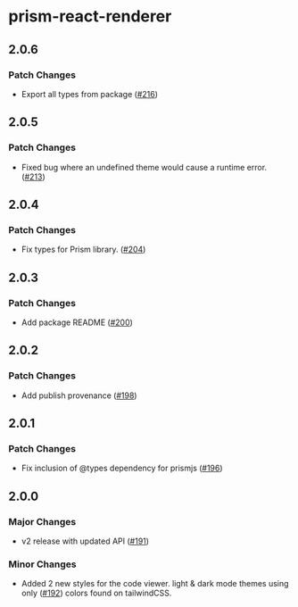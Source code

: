 # prism-react-renderer

## 2.0.6

### Patch Changes

- Export all types from package
  ([#216](https://github.com/FormidableLabs/prism-react-renderer/pull/216))

## 2.0.5

### Patch Changes

- Fixed bug where an undefined theme would cause a runtime error.
  ([#213](https://github.com/FormidableLabs/prism-react-renderer/pull/213))

## 2.0.4

### Patch Changes

- Fix types for Prism library.
  ([#204](https://github.com/FormidableLabs/prism-react-renderer/pull/204))

## 2.0.3

### Patch Changes

- Add package README
  ([#200](https://github.com/FormidableLabs/prism-react-renderer/pull/200))

## 2.0.2

### Patch Changes

- Add publish provenance
  ([#198](https://github.com/FormidableLabs/prism-react-renderer/pull/198))

## 2.0.1

### Patch Changes

- Fix inclusion of @types dependency for prismjs
  ([#196](https://github.com/FormidableLabs/prism-react-renderer/pull/196))

## 2.0.0

### Major Changes

- v2 release with updated API
  ([#191](https://github.com/FormidableLabs/prism-react-renderer/pull/191))

### Minor Changes

- Added 2 new styles for the code viewer. light & dark mode themes using only
  ([#192](https://github.com/FormidableLabs/prism-react-renderer/pull/192))
  colors found on tailwindCSS.

